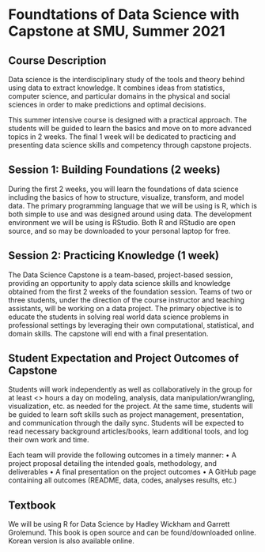 # Foundtations of Data Science with Capstone at SMU, Summer 2021

## Course Description

Data science is the interdisciplinary study of the tools and theory behind using data to extract knowledge. It combines ideas from statistics, computer science, and particular domains in the physical and social sciences in order to make predictions and optimal decisions.

This summer intensive course is designed with a practical approach. The students will be guided to learn the basics and move on to more advanced topics in 2 weeks. The final 1 week will be dedicated to practicing and presenting data science skills and competency through capstone projects. 

## Session 1: Building Foundations (2 weeks)
During the first 2 weeks, you will learn the foundations of data science including the basics of how to structure, visualize, transform, and model data. The primary programming language that we will be using is R, which is both simple to use and was designed around using data. The development environment we will be using is RStudio. Both R and RStudio are open source, and so may be downloaded to your personal laptop for free.

## Session 2: Practicing Knowledge (1 week)  
The Data Science Capstone is a team-based, project-based session, providing an opportunity to apply data science skills and knowledge obtained from the first 2 weeks of the foundation session. Teams of two or three students, under the direction of the course instructor and teaching assistants, will be working on a data project. The primary objective is to educate the students in solving real world data science problems in professional settings by leveraging their own computational, statistical, and domain skills. The capstone will end with a final presentation.

## Student Expectation and Project Outcomes of Capstone

Students will work independently as well as collaboratively in the group for at least <<X>> hours a day on modeling, analysis, data manipulation/wrangling, visualization, etc. as needed for the project. At the same time, students will be guided to learn soft skills such as project management, presentation, and communication through the daily sync. Students will be expected to read necessary background articles/books, learn additional tools, and log their own work and time.

Each team will provide the following outcomes in a timely manner:
•	A project proposal detailing the intended goals, methodology, and deliverables
•	A final presentation on the project outcomes
•	A GitHub page containing all outcomes (README, data, codes, analyses results, etc.)

## Textbook

We will be using R for Data Science by Hadley Wickham and Garrett Grolemund. This book is open source and can be found/downloaded online. Korean version is also available online.
